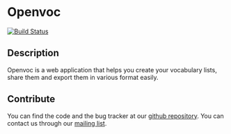 Openvoc
=======
[![Build Status](https://secure.travis-ci.org/blegat/openvoc.png)](http://travis-ci.org/blegat/openvoc)

Description
-----------
Openvoc is a web application that helps you create your vocabulary lists, share them and export them in various format easily.

Contribute
----------
You can find the code and the bug tracker at our [github repository](https://github.com/blegat/openvoc).
You can contact us through our [mailing list](https://groups.google.com/d/forum/openvoc).
